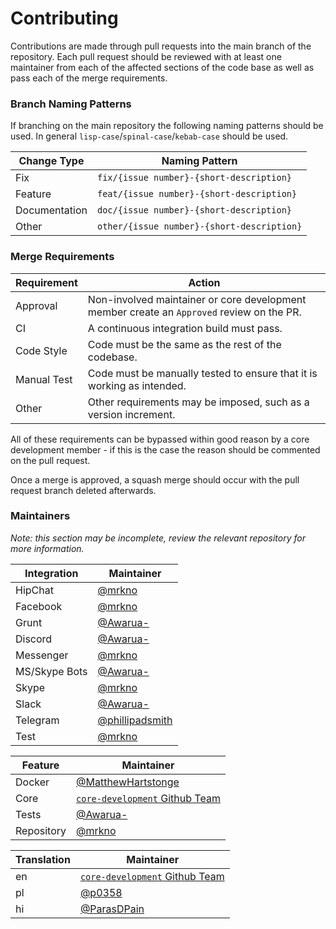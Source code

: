 # Contributing

Contributions are made through pull requests into the main branch of the repository. Each pull request should be reviewed with at least one maintainer from each of the affected sections of the code base as well as pass each of the merge requirements.

### Branch Naming Patterns
If branching on the main repository the following naming patterns should be used. In general `lisp-case`/`spinal-case`/`kebab-case` should be used.

|Change Type|Naming Pattern|
|---|---|
|Fix|`fix/{issue number}-{short-description}`|
|Feature|`feat/{issue number}-{short-description}`|
|Documentation|`doc/{issue number}-{short-description}`|
|Other|`other/{issue number}-{short-description}`|

### Merge Requirements

|Requirement|Action|
|---|---|
|Approval|Non-involved maintainer or core development member create an `Approved` review on the PR.|
|CI|A continuous integration build must pass.|
|Code Style|Code must be the same as the rest of the codebase.|
|Manual Test|Code must be manually tested to ensure that it is working as intended.|
|Other|Other requirements may be imposed, such as a version increment.|

All of these requirements can be bypassed within good reason by a core development member - if this is the case the reason should be commented on the pull request.

Once a merge is approved, a squash merge should occur with the pull request branch deleted afterwards.

### Maintainers
*Note: this section may be incomplete, review the relevant repository for more information.*

|Integration|Maintainer|
|---|---|
|HipChat|[@mrkno](https://github.com/mrkno)|
|Facebook|[@mrkno](https://github.com/mrkno)|
|Grunt|[@Awarua-](https://github.com/Awarua-)|
|Discord|[@Awarua-](https://github.com/Awarua-)|
|Messenger|[@mrkno](https://github.com/mrkno)|
|MS/Skype Bots|[@Awarua-](https://github.com/Awarua-)|
|Skype|[@mrkno](https://github.com/mrkno)|
|Slack|[@Awarua-](https://github.com/Awarua-)|
|Telegram|[@phillipadsmith](https://github.com/phillipadsmith)|
|Test|[@mrkno](https://github.com/mrkno)|

|Feature|Maintainer|
|---|---|
|Docker|[@MatthewHartstonge](https://github.com/MatthewHartstonge)|
|Core|[`core-development` Github Team](https://github.com/orgs/concierge/teams/core-development)|
|Tests|[@Awarua-](https://github.com/Awarua-)|
|Repository|[@mrkno](https://github.com/mrkno)|

|Translation|Maintainer|
|---|---|
|en|[`core-development` Github Team](https://github.com/orgs/concierge/teams/core-development)|
|pl|[@p0358](https://github.com/p0358)|
|hi|[@ParasDPain](https://github.com/ParasDPain)|
